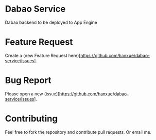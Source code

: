 # Dabao Service
Dabao backend to be deployed to App Engine

# Feature Request 
Create a (new Feature Request here)[https://github.com/hanxue/dabao-service/issues]. 

# Bug Report
Please open a new (issue)[https://github.com/hanxue/dabao-service/issues].

# Contributing
Feel free to fork the repository and contribute pull requests. Or email me. 
